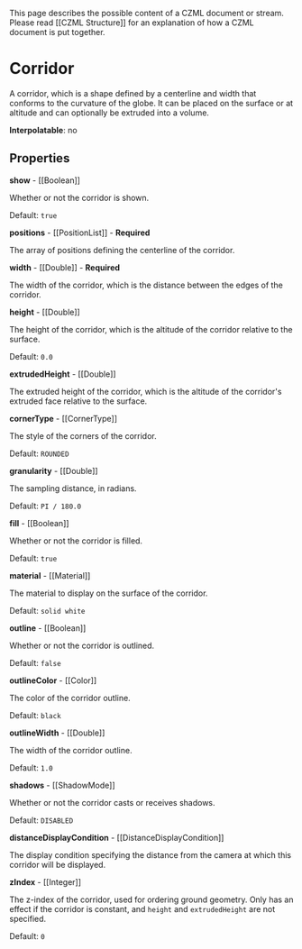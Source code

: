 This page describes the possible content of a CZML document or stream. Please read [[CZML Structure]] for an explanation of how a CZML document is put together.

# Corridor

A corridor, which is a shape defined by a centerline and width that conforms to the curvature of the globe. It can be placed on the surface or at altitude and can optionally be extruded into a volume.

**Interpolatable**: no

## Properties

**show** - [[Boolean]]

Whether or not the corridor is shown.

Default: `true`


**positions** - [[PositionList]] - **Required**

The array of positions defining the centerline of the corridor.


**width** - [[Double]] - **Required**

The width of the corridor, which is the distance between the edges of the corridor.


**height** - [[Double]]

The height of the corridor, which is the altitude of the corridor relative to the surface.

Default: `0.0`


**extrudedHeight** - [[Double]]

The extruded height of the corridor, which is the altitude of the corridor's extruded face relative to the surface.


**cornerType** - [[CornerType]]

The style of the corners of the corridor.

Default: `ROUNDED`


**granularity** - [[Double]]

The sampling distance, in radians.

Default: `PI / 180.0`


**fill** - [[Boolean]]

Whether or not the corridor is filled.

Default: `true`


**material** - [[Material]]

The material to display on the surface of the corridor.

Default: `solid white`


**outline** - [[Boolean]]

Whether or not the corridor is outlined.

Default: `false`


**outlineColor** - [[Color]]

The color of the corridor outline.

Default: `black`


**outlineWidth** - [[Double]]

The width of the corridor outline.

Default: `1.0`


**shadows** - [[ShadowMode]]

Whether or not the corridor casts or receives shadows.

Default: `DISABLED`


**distanceDisplayCondition** - [[DistanceDisplayCondition]]

The display condition specifying the distance from the camera at which this corridor will be displayed.


**zIndex** - [[Integer]]

The z-index of the corridor, used for ordering ground geometry. Only has an effect if the corridor is constant, and `height` and `extrudedHeight` are not specified.

Default: `0`


